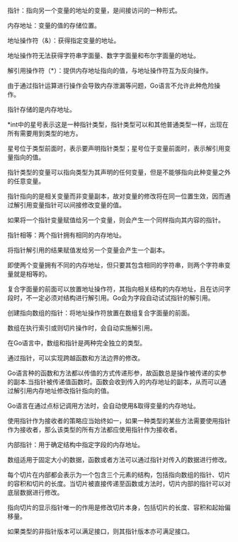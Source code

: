 指针：指向另一个变量的地址的变量，是间接访问的一种形式。

内存地址：变量的值的存储位置。

地址操作符（&）：获得指定变量的地址。

地址操作符无法获得字符串字面量、数字字面量和布尔字面量的地址。

解引用操作符（*）：提供内存地址指向的值，与地址操作符互为反向操作。

由于通过指针运算进行操作会导致内存泄漏等问题，Go语言不允许此种危险操作。

指针存储的是内存地址。

*int中的星号表示这是一种指针类型，指针类型可以和其他普通类型一样，出现在所有需要用到类型的地方。

星号位于类型前面时，表示要声明指针类型；星号位于变量前面时，表示解引用变量指向的值。

指针类型的变量可以指向类型为其声明的任何变量，但是不能够指向此种变量之外的任意变量。

指针指向的是相关变量而非变量副本，故对变量的修改将在同一位置生效，因而通过解引用变量指针可以间接修改变量的值。

如果将一个指针变量赋值给另一个变量，则会产生一个同样指向其内容的指针。

指针相等：两个指针拥有相同的内存地址。

将指针解引用的结果赋值发给另一个变量会产生一个副本。

即使两个变量拥有不同的内存地址，但只要其包含相同的字符串，则两个字符串变量就是相等的。

复合字面量的前面可以放置地址操作符，其指向相关结构的内存地址，且在访问字段时，不一定必须对结构进行解引用。Go会为字段自动试试指针的解引用。

创建指向数组的指针：将地址操作符放置在数组复合字面量的前面。

数组在执行索引或则切片操作时，会自动实施解引用。

在Go语言中，数组和指针是两种完全独立的类型。

通过指针，可以实现跨越函数和方法边界的修改。

Go语言种的函数和方法都以传值的方式传递形参，故函数总是操作被传递的实参的副本.当指针被传递值函数时。函数会收到传入的内存地址的副本，从而可以通过解引用内存地址修改指针指向的值。

Go语言在通过点标记调用方法时，会自动使用&取得变量的内存地址。

使用指针作为接收者的策略应当始终如一，如果一种类型的某些方法需要使用指针作为接收者，那么该类型的所有方法都应使用指针作为接收者。

内部指针：用于确定结构中指定字段的内存地址。

数组适用于固定大小的数据，函数或者方法可以通过指针对传入的数据进行修改。

每个切片在内部都会表示为一个包含三个元素的结构，包括指向数组的指针、切片的容积和切片的长度。当切片被直接传递至函数或方法时，切片内部的指针可以对底层数据进行修改。

指向切片的显示指针唯一的作用是修改切片本身，包括切片的长度、容积和起始偏移量。

如果类型的非指针版本可以满足接口，则其指针版本亦可满足接口。
